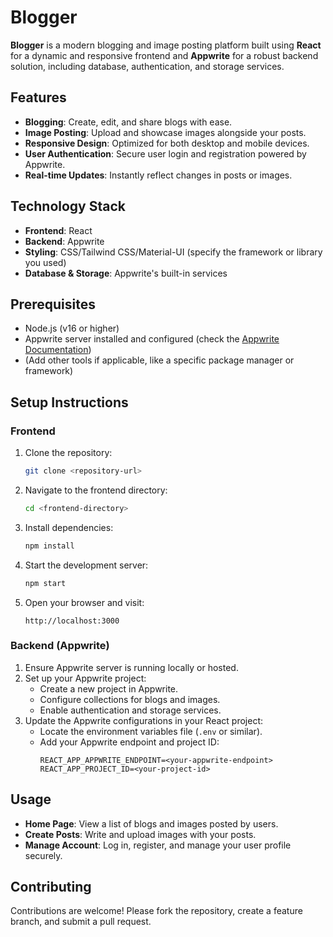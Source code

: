 # Blogger  

**Blogger** is a modern blogging and image posting platform built using **React** for a dynamic and responsive frontend and **Appwrite** for a robust backend solution, including database, authentication, and storage services.  

## Features  
- **Blogging**: Create, edit, and share blogs with ease.  
- **Image Posting**: Upload and showcase images alongside your posts.  
- **Responsive Design**: Optimized for both desktop and mobile devices.  
- **User Authentication**: Secure user login and registration powered by Appwrite.  
- **Real-time Updates**: Instantly reflect changes in posts or images.  

## Technology Stack  
- **Frontend**: React  
- **Backend**: Appwrite  
- **Styling**: CSS/Tailwind CSS/Material-UI (specify the framework or library you used)  
- **Database & Storage**: Appwrite's built-in services  

## Prerequisites  
- Node.js (v16 or higher)  
- Appwrite server installed and configured (check the [Appwrite Documentation](https://appwrite.io/docs))  
- (Add other tools if applicable, like a specific package manager or framework)  

## Setup Instructions  
### Frontend  
1. Clone the repository:  
   ```bash  
   git clone <repository-url>  
   ```  
2. Navigate to the frontend directory:  
   ```bash  
   cd <frontend-directory>  
   ```  
3. Install dependencies:  
   ```bash  
   npm install  
   ```  
4. Start the development server:  
   ```bash  
   npm start  
   ```  
5. Open your browser and visit:  
   ```  
   http://localhost:3000  
   ```  

### Backend (Appwrite)  
1. Ensure Appwrite server is running locally or hosted.  
2. Set up your Appwrite project:  
   - Create a new project in Appwrite.  
   - Configure collections for blogs and images.  
   - Enable authentication and storage services.  
3. Update the Appwrite configurations in your React project:  
   - Locate the environment variables file (`.env` or similar).  
   - Add your Appwrite endpoint and project ID:  
     ```env  
     REACT_APP_APPWRITE_ENDPOINT=<your-appwrite-endpoint>  
     REACT_APP_PROJECT_ID=<your-project-id>  
     ```  

## Usage  
- **Home Page**: View a list of blogs and images posted by users.  
- **Create Posts**: Write and upload images with your posts.  
- **Manage Account**: Log in, register, and manage your user profile securely.  

## Contributing  
Contributions are welcome! Please fork the repository, create a feature branch, and submit a pull request.  

